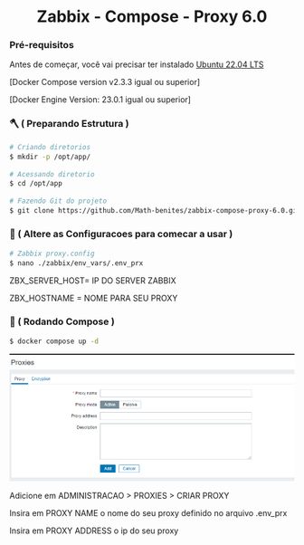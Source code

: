 <h1 align="center">Zabbix - Compose - Proxy 6.0 </h1>

### Pré-requisitos

Antes de começar, você vai precisar ter instalado 
[Ubuntu 22.04 LTS ](https://releases.ubuntu.com/jammy/)

[Docker Compose version v2.3.3 igual ou superior]

[Docker Engine Version: 23.0.1 igual ou superior]



### 🪓 ( Preparando Estrutura )

```bash
# Criando diretorios
$ mkdir -p /opt/app/
```
```bash
# Acessando diretorio
$ cd /opt/app
```
```bash
# Fazendo Git do projeto
$ git clone https://github.com/Math-benites/zabbix-compose-proxy-6.0.git . 
```

### 🔧 ( Altere as Configuracoes para comecar a usar )

```bash
# Zabbix proxy.config
$ nano ./zabbix/env_vars/.env_prx
``` 

ZBX_SERVER_HOST= IP DO SERVER ZABBIX

ZBX_HOSTNAME = NOME PARA SEU PROXY

### 🎲 ( Rodando Compose )

```bash
$ docker compose up -d
``` 

<p float="left">
 <img src="https://github.com/Math-benites/zabbix-compose-proxy-6.0/blob/main/Fotos/Captura%20de%20tela%202023-06-04%20220202.png" width="600" />
<p>

Adicione em ADMINISTRACAO > PROXIES > CRIAR PROXY

Insira em PROXY NAME o nome do seu proxy definido no arquivo .env_prx

Insira em PROXY ADDRESS o ip do seu proxy

